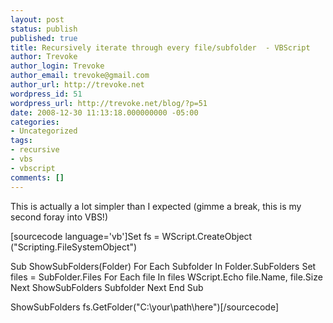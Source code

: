 ```yaml
---
layout: post
status: publish
published: true
title: Recursively iterate through every file/subfolder  - VBScript
author: Trevoke
author_login: Trevoke
author_email: trevoke@gmail.com
author_url: http://trevoke.net
wordpress_id: 51
wordpress_url: http://trevoke.net/blog/?p=51
date: 2008-12-30 11:13:18.000000000 -05:00
categories:
- Uncategorized
tags:
- recursive
- vbs
- vbscript
comments: []
---
```

This is actually a lot simpler than I expected (gimme a break, this is my second foray into VBS!)

[sourcecode language='vb']Set fs = WScript.CreateObject ("Scripting.FileSystemObject")

Sub ShowSubFolders(Folder)
	For Each Subfolder In Folder.SubFolders
		Set files = SubFolder.Files
		For Each file In files
			WScript.Echo file.Name, file.Size
		Next
		ShowSubFolders Subfolder
	Next
End Sub

ShowSubFolders fs.GetFolder("C:\your\path\here")[/sourcecode]
